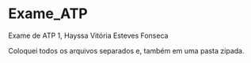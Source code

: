 # Exame_ATP
Exame de ATP 1, Hayssa Vitória Esteves Fonseca

Coloquei todos os arquivos separados e, também em uma pasta zipada.
